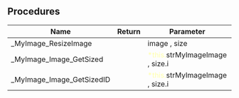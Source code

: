## Procedures

|Name|Return|Parameter|Comment|
| --- | --- | --- | --- |
|\_MyImage\_ResizeImage||image , size||
|\_MyImage\_Image\_GetSized||<span style="color:#FFFFAA">*this.</span>strMyImageImage , size.i||
|\_MyImage\_Image\_GetSizedID||<span style="color:#FFFFAA">*this.</span>strMyImageImage , size.i||


